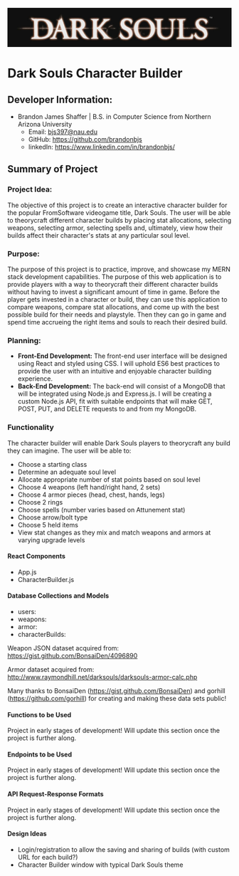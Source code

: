 ![Alt Text](https://github.com/brandonbjs/dark-souls-character-builder/blob/main/public/images/dark-souls-title.jpg)
# Dark Souls Character Builder

## Developer Information:
* Brandon James Shaffer | B.S. in Computer Science from Northern Arizona University
  * Email: bjs397@nau.edu
  * GitHub: https://github.com/brandonbjs
  * linkedIn: https://www.linkedin.com/in/brandonbjs/

## Summary of Project

### Project Idea:
The objective of this project is to create an interactive character builder for the popular FromSoftware videogame title, Dark Souls. The user will be able to theorycraft different character builds by placing stat allocations, selecting weapons, selecting armor, selecting spells and, ultimately, view how their builds affect their character's stats at any particular soul level.

### Purpose:
The purpose of this project is to practice, improve, and showcase my MERN stack development capabilities. The purpose of this web application is to provide players with a way to theorycraft their different character builds without having to invest a significant amount of time in game. Before the player gets invested in a character or build, they can use this application to compare weapons, compare stat allocations, and come up with the best possible build for their needs and playstyle. Then they can go in game and spend time accrueing the right items and souls to reach their desired build.

### Planning: 
* **Front-End Development:** The front-end user interface will be designed using React and styled using CSS. I will uphold ES6 best practices to provide the user with an intuitive and enjoyable character building experience.
*  **Back-End Development:** The back-end will consist of a MongoDB that will be integrated using Node.js and Express.js. I will be creating a custom Node.js API, fit with suitable endpoints that will make GET, POST, PUT, and DELETE requests to and from my MongoDB.

### Functionality
The character builder will enable Dark Souls players to theorycraft any build they can imagine. The user will be able to: 
* Choose a starting class
* Determine an adequate soul level
* Allocate appropriate number of stat points based on soul level
* Choose 4 weapons (left hand/right hand, 2 sets)
* Choose 4 armor pieces (head, chest, hands, legs)
* Choose 2 rings
* Choose spells (number varies based on Attunement stat)
* Choose arrow/bolt type
* Choose 5 held items
* View stat changes as they mix and match weapons and armors at varying upgrade levels

#### React Components
* App.js
* CharacterBuilder.js

#### Database Collections and Models
* users: 
* weapons:
* armor:
* characterBuilds:

Weapon JSON dataset acquired from: https://gist.github.com/BonsaiDen/4096890

Armor dataset acquired from: http://www.raymondhill.net/darksouls/darksouls-armor-calc.php

Many thanks to BonsaiDen (https://gist.github.com/BonsaiDen) and gorhill (https://github.com/gorhill) for creating and making these data sets public!

#### Functions to be Used
Project in early stages of development! Will update this section once the project is further along.

#### Endpoints to be Used
Project in early stages of development! Will update this section once the project is further along.

#### API Request-Response Formats
Project in early stages of development! Will update this section once the project is further along.

#### Design Ideas
* Login/registration to allow the saving and sharing of builds (with custom URL for each build?)
* Character Builder window with typical Dark Souls theme
